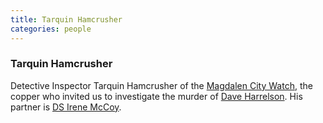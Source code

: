 ```yaml
---
title: Tarquin Hamcrusher
categories: people
---
```


### Tarquin Hamcrusher

Detective Inspector Tarquin Hamcrusher of the [Magdalen City Watch](CityWatch), the copper who invited us to investigate the murder of [Dave Harrelson](DaveHarrelson). His partner is [DS Irene McCoy](IreneMcCoy).
